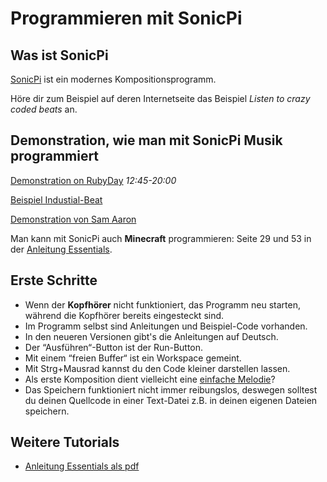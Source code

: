 # Programmieren mit SonicPi

## Was ist SonicPi

[SonicPi](sonic-pi.net) ist ein modernes Kompositionsprogramm.

Höre dir zum Beispiel auf deren Internetseite das Beispiel *Listen to crazy coded beats* an.


## Demonstration, wie man mit SonicPi Musik programmiert

[Demonstration on RubyDay](https://www.youtube.com/watch?v=r2xMo3J8-CA) *12:45-20:00*

[Beispiel Industial-Beat](https://www.youtube.com/watch?v=iuDsyRNUMb0)

[Demonstration von Sam Aaron](https://www.youtube.com/watch?v=e_CQpFaTGyw&list=PLZTeQvgAyeOCEHLtg2iENMNWxuWkjfsrK)

Man kann mit SonicPi auch **Minecraft** programmieren: Seite 29 und 53 in der [Anleitung Essentials](https://www.raspberrypi.org/magpi/issues/essentials-sonic-pi-v1/).

## Erste Schritte

* Wenn der **Kopfhörer** nicht funktioniert, das Programm neu starten, während die Kopfhörer bereits eingesteckt sind.
* Im Programm selbst sind Anleitungen und Beispiel-Code vorhanden.
* In den neueren Versionen gibt's die Anleitungen auf Deutsch.
* Der “Ausführen“-Button ist der Run-Button.
* Mit einem “freien Buffer“ ist ein Workspace gemeint.
* Mit Strg+Mausrad kannst du den Code kleiner darstellen lassen.
* Als erste Komposition dient vielleicht eine [einfache Melodie](http://www.kinderlieder-noten.de/pdf_noten.html)?
* Das Speichern funktioniert nicht immer reibungslos, deswegen solltest du deinen Quellcode in einer Text-Datei z.B. in deinen eigenen Dateien speichern.

## Weitere Tutorials

* [Anleitung Essentials als pdf](https://www.raspberrypi.org/magpi/issues/essentials-sonic-pi-v1/)
